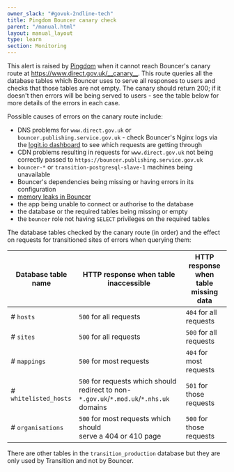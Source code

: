 ```yaml
---
owner_slack: "#govuk-2ndline-tech"
title: Pingdom Bouncer canary check
parent: "/manual.html"
layout: manual_layout
type: learn
section: Monitoring
---
```


This alert is raised by [Pingdom](/manual/pingdom.html) when it cannot
reach Bouncer's canary route at <https://www.direct.gov.uk/__canary__>.
This route queries all the database tables which Bouncer uses to serve all
responses to users and checks that those tables are not empty. The
canary should return 200; if it doesn't then errors will be being served
to users - see the table below for more details of the errors in each
case.

Possible causes of errors on the canary route include:

- DNS problems for `www.direct.gov.uk` or
  `bouncer.publishing.service.gov.uk` - check Bouncer's Nginx
  logs via the [logit.io dashboard](https://logit.io)
  to see which requests are getting through
- CDN problems resulting in requests for `www.direct.gov.uk` not being
  correctly passed to `https://bouncer.publishing.service.gov.uk`
- `bouncer-*` or `transition-postgresql-slave-1` machines being
  unavailable
- Bouncer's dependencies being missing or having errors in its
  configuration
- [memory leaks in Bouncer](https://graphite.blue.production.govuk.digital/render/?width=600&height=300&target=alias(dashed(constantLine(6442450944)),%22critical%22)&target=alias(dashed(constantLine(4294967296)),%22warning%22)&target=bouncer-*_redirector.processes-app-bouncer.ps_rss&from=-2days)
- the app being unable to connect or authorise to the database
- the database or the required tables being missing or empty
- the `bouncer` role not having `SELECT` privileges on the required tables

The database tables checked by the canary route (in order) and the
effect on requests for transitioned sites of errors when querying them:

| Database table name   | HTTP response when table inaccessible | HTTP response when table missing data |
|-----------------------| --------------------------------------|---------------------------------------|
| # `hosts`             | `500` for all requests  | `404` for all requests |
| # `sites`             | `500` for all requests  | `500` for all requests |
| # `mappings`          | `500` for most requests | `404` for most requests |
| # `whitelisted_hosts` | `500` for requests which should redirect to non-`*.gov.uk`/`*.mod.uk`/`*.nhs.uk` domains | `501` for those requests |
| # `organisations`     | `500` for most requests which should<br>serve a 404 or 410 page | `500` for those requests |

There are other tables in the `transition_production` database but they
are only used by Transition and not by Bouncer.
